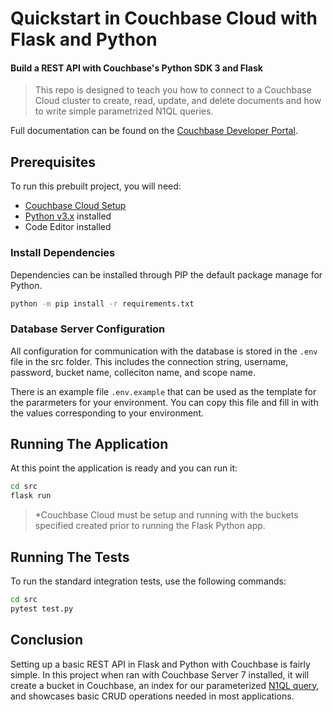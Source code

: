 # Quickstart in Couchbase Cloud with Flask and Python

#### Build a REST API with Couchbase's Python SDK 3 and Flask

> This repo is designed to teach you how to connect to a Couchbase Cloud cluster to create, read, update, and delete documents and how to write simple parametrized N1QL queries.

Full documentation can be found on the [Couchbase Developer Portal](https://developer.couchbase.com/tutorial-quickstart-flask-python/).

## Prerequisites

To run this prebuilt project, you will need:

- [Couchbase Cloud Setup](README.md)
- [Python v3.x](https://www.python.org/downloads/) installed
- Code Editor installed

### Install Dependencies

Dependencies can be installed through PIP the default package manage for Python.

```sh
python -m pip install -r requirements.txt
```

### Database Server Configuration

All configuration for communication with the database is stored in the `.env` file in the src folder. This includes the connection string, username, password, bucket name, colleciton name, and scope name.

There is an example file `.env.example` that can be used as the template for the pararmeters for your environment. You can copy this file and fill in with the values corresponding to your environment.

## Running The Application

At this point the application is ready and you can run it:

```sh
cd src
flask run
```

> \*Couchbase Cloud must be setup and running with the buckets specified created prior to running the Flask Python app.

## Running The Tests

To run the standard integration tests, use the following commands:

```sh
cd src
pytest test.py
```

## Conclusion

Setting up a basic REST API in Flask and Python with Couchbase is fairly simple. In this project when ran with Couchbase Server 7 installed, it will create a bucket in Couchbase, an index for our parameterized [N1QL query](https://docs.couchbase.com/python-sdk/current/howtos/n1ql-queries-with-sdk.html), and showcases basic CRUD operations needed in most applications.
